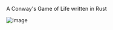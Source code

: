 A Conway's Game of Life written in Rust

![image](https://github.com/user-attachments/assets/91ed129e-0044-4184-9712-d9d4a3c38f85)
